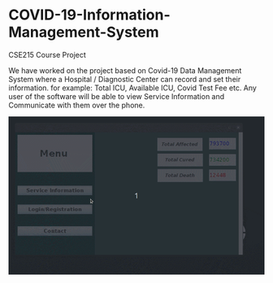 # COVID-19-Information-Management-System

CSE215 Course Project <br/>

We have worked on the project based on Covid-19 Data Management System where a Hospital / Diagnostic Center can record and set their information. for example:  Total ICU, Available ICU, Covid Test Fee etc. Any user of the software will be able to view Service Information and Communicate with them over the phone. 

<img src = "preview.gif" >

